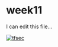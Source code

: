 # week11
I can edit this file...

[![tfsec](https://github.com/YashSanghani07/week11/actions/workflows/tfsec.yml/badge.svg)](https://github.com/YashSanghani07/week11/actions/workflows/tfsec.yml)
